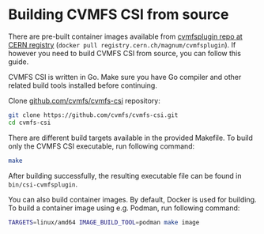 # Building CVMFS CSI from source

There are pre-built container images available from [cvmfsplugin repo at CERN registry](https://registry.cern.ch/harbor/projects/26/repositories/cvmfsplugin) (`docker pull registry.cern.ch/magnum/cvmfsplugin`). If however you need to build CVMFS CSI from source, you can follow this guide.

CVMFS CSI is written in Go. Make sure you have Go compiler and other related build tools installed before continuing.

Clone [github.com/cvmfs/cvmfs-csi](https://github.com/cvmfs/cvmfs-csi) repository:
```bash
git clone https://github.com/cvmfs/cvmfs-csi.git
cd cvmfs-csi
```

There are different build targets available in the provided Makefile. To build only the CVMFS CSI executable, run following command:
```bash
make
```

After building successfully, the resulting executable file can be found in `bin/csi-cvmfsplugin`.

You can also build container images. By default, Docker is used for building. To build a container image using e.g. Podman, run following command:
```bash
TARGETS=linux/amd64 IMAGE_BUILD_TOOL=podman make image
```
